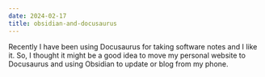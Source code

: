 ```yaml
---
date: 2024-02-17
title: obsidian-and-docusaurus
---
```

Recently I have been using Docusaurus for taking software notes and I like it. So, I thought it might be a good idea to move my personal website to Docusaurus and using Obsidian to update or blog from my phone.